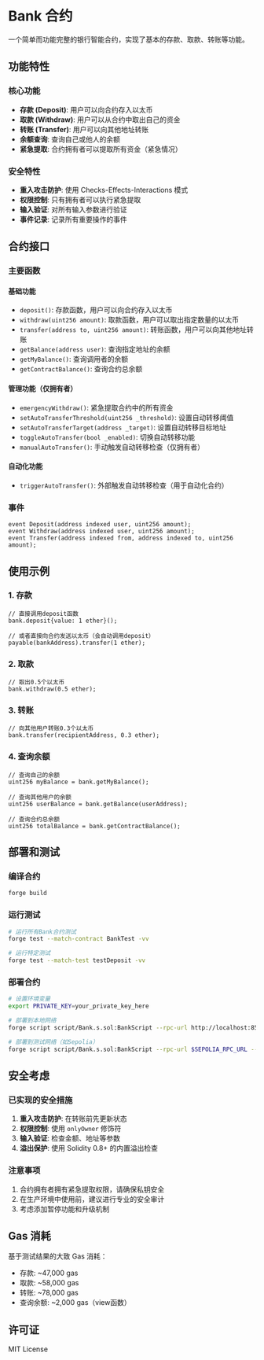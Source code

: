 # Bank 合约

一个简单而功能完整的银行智能合约，实现了基本的存款、取款、转账等功能。

## 功能特性

### 核心功能
- **存款 (Deposit)**: 用户可以向合约存入以太币
- **取款 (Withdraw)**: 用户可以从合约中取出自己的资金
- **转账 (Transfer)**: 用户可以向其他地址转账
- **余额查询**: 查询自己或他人的余额
- **紧急提取**: 合约拥有者可以提取所有资金（紧急情况）

### 安全特性
- **重入攻击防护**: 使用 Checks-Effects-Interactions 模式
- **权限控制**: 只有拥有者可以执行紧急提取
- **输入验证**: 对所有输入参数进行验证
- **事件记录**: 记录所有重要操作的事件

## 合约接口

### 主要函数

#### 基础功能
- `deposit()`: 存款函数，用户可以向合约存入以太币
- `withdraw(uint256 amount)`: 取款函数，用户可以取出指定数量的以太币
- `transfer(address to, uint256 amount)`: 转账函数，用户可以向其他地址转账
- `getBalance(address user)`: 查询指定地址的余额
- `getMyBalance()`: 查询调用者的余额
- `getContractBalance()`: 查询合约总余额

#### 管理功能（仅拥有者）
- `emergencyWithdraw()`: 紧急提取合约中的所有资金
- `setAutoTransferThreshold(uint256 _threshold)`: 设置自动转移阈值
- `setAutoTransferTarget(address _target)`: 设置自动转移目标地址
- `toggleAutoTransfer(bool _enabled)`: 切换自动转移功能
- `manualAutoTransfer()`: 手动触发自动转移检查（仅拥有者）

#### 自动化功能
- `triggerAutoTransfer()`: 外部触发自动转移检查（用于自动化合约）

### 事件

```solidity
event Deposit(address indexed user, uint256 amount);
event Withdraw(address indexed user, uint256 amount);
event Transfer(address indexed from, address indexed to, uint256 amount);
```

## 使用示例

### 1. 存款
```solidity
// 直接调用deposit函数
bank.deposit{value: 1 ether}();

// 或者直接向合约发送以太币（会自动调用deposit）
payable(bankAddress).transfer(1 ether);
```

### 2. 取款
```solidity
// 取出0.5个以太币
bank.withdraw(0.5 ether);
```

### 3. 转账
```solidity
// 向其他用户转账0.3个以太币
bank.transfer(recipientAddress, 0.3 ether);
```

### 4. 查询余额
```solidity
// 查询自己的余额
uint256 myBalance = bank.getMyBalance();

// 查询其他用户的余额
uint256 userBalance = bank.getBalance(userAddress);

// 查询合约总余额
uint256 totalBalance = bank.getContractBalance();
```

## 部署和测试

### 编译合约
```bash
forge build
```

### 运行测试
```bash
# 运行所有Bank合约测试
forge test --match-contract BankTest -vv

# 运行特定测试
forge test --match-test testDeposit -vv
```

### 部署合约
```bash
# 设置环境变量
export PRIVATE_KEY=your_private_key_here

# 部署到本地网络
forge script script/Bank.s.sol:BankScript --rpc-url http://localhost:8545 --broadcast

# 部署到测试网络（如Sepolia）
forge script script/Bank.s.sol:BankScript --rpc-url $SEPOLIA_RPC_URL --broadcast --verify
```

## 安全考虑

### 已实现的安全措施
1. **重入攻击防护**: 在转账前先更新状态
2. **权限控制**: 使用 `onlyOwner` 修饰符
3. **输入验证**: 检查金额、地址等参数
4. **溢出保护**: 使用 Solidity 0.8+ 的内置溢出检查

### 注意事项
1. 合约拥有者拥有紧急提取权限，请确保私钥安全
2. 在生产环境中使用前，建议进行专业的安全审计
3. 考虑添加暂停功能和升级机制

## Gas 消耗

基于测试结果的大致 Gas 消耗：
- 存款: ~47,000 gas
- 取款: ~58,000 gas
- 转账: ~78,000 gas
- 查询余额: ~2,000 gas（view函数）

## 许可证

MIT License